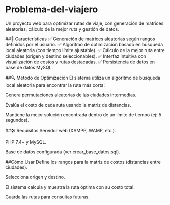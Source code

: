 # Problema-del-viajero
Un proyecto web para optimizar rutas de viaje, con generación de matrices aleatorias, cálculo de la mejor ruta y gestión de datos.

##🚀 Características
✅ Generación de matrices aleatorias según rangos definidos por el usuario.
✅ Algoritmo de optimización basado en búsqueda local aleatoria (con tiempo límite ajustable).
✅ Cálculo de la mejor ruta entre ciudades (origen y destino seleccionables).
✅ Interfaz intuitiva con visualización de costos y rutas destacadas.
✅ Persistencia de datos en base de datos MySQL.

##🔍 Método de Optimización
El sistema utiliza un algoritmo de búsqueda local aleatoria para encontrar la ruta más corta:

Genera permutaciones aleatorias de las ciudades intermedias.

Evalúa el costo de cada ruta usando la matriz de distancias.

Mantiene la mejor solución encontrada dentro de un límite de tiempo (ej: 5 segundos).

##🛠️ Requisitos
Servidor web (XAMPP, WAMP, etc.).

PHP 7.4+ y MySQL.

Base de datos configurada (ver crear_base_datos.sql).

##Cómo Usar
Define los rangos para la matriz de costos (distancias entre ciudades).

Selecciona origen y destino.

El sistema calcula y muestra la ruta óptima con su costo total.

Guarda las rutas para consultas futuras.
